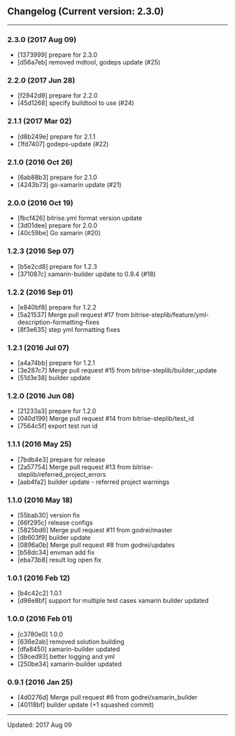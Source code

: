 ## Changelog (Current version: 2.3.0)

-----------------

### 2.3.0 (2017 Aug 09)

* [1373999] prepare for 2.3.0
* [d56a7eb] removed mdtool, godeps update (#25)

### 2.2.0 (2017 Jun 28)

* [f2942d9] prepare for 2.2.0
* [45d1268] specify buildtool to use (#24)

### 2.1.1 (2017 Mar 02)

* [d8b249e] prepare for 2.1.1
* [1fd7407] godeps-update (#22)

### 2.1.0 (2016 Oct 26)

* [6ab88b3] prepare for 2.1.0
* [4243b73] go-xamarin update (#21)

### 2.0.0 (2016 Oct 19)

* [fbcf426] bitrise.yml format version update
* [3d01dee] prepare for 2.0.0
* [40c59be] Go xamarin (#20)

### 1.2.3 (2016 Sep 07)

* [b5e2cd8] prepare for 1.2.3
* [371087c] xamarin-builder update to 0.9.4 (#18)

### 1.2.2 (2016 Sep 01)

* [e840bf8] prepare for 1.2.2
* [5a21537] Merge pull request #17 from bitrise-steplib/feature/yml-description-formatting-fixes
* [8f3e635] step yml formatting fixes

### 1.2.1 (2016 Jul 07)

* [a4a74bb] prepare for 1.2.1
* [3e287c7] Merge pull request #15 from bitrise-steplib/builder_update
* [51d3e38] builder update

### 1.2.0 (2016 Jun 08)

* [21233a3] prepare for 1.2.0
* [040d199] Merge pull request #14 from bitrise-steplib/test_id
* [7564c5f] export test run id

### 1.1.1 (2016 May 25)

* [7bdb4e3] prepare for release
* [2a57754] Merge pull request #13 from bitrise-steplib/referred_project_errors
* [aab4fa2] builder update - referred project warnings

### 1.1.0 (2016 May 18)

* [55bab30] version fix
* [66f295c] release configs
* [5825bd6] Merge pull request #11 from godrei/master
* [db603f9] builder update
* [0896a0b] Merge pull request #8 from godrei/updates
* [b58dc34] envman add fix
* [eba73b8] result log open fix

### 1.0.1 (2016 Feb 12)

* [b4c42c2] 1.0.1
* [d98e8bf] support for multiple test cases xamarin builder updated

### 1.0.0 (2016 Feb 01)

* [c3780e0] 1.0.0
* [636e2ab] removed solution building
* [dfa8450] xamarin-builder updated
* [59ced93] better logging and yml
* [250be34] xamarin-builder updated

### 0.9.1 (2016 Jan 25)

* [4d0276d] Merge pull request #6 from godrei/xamarin_builder
* [40118bf] builder update (+1 squashed commit)

-----------------

Updated: 2017 Aug 09